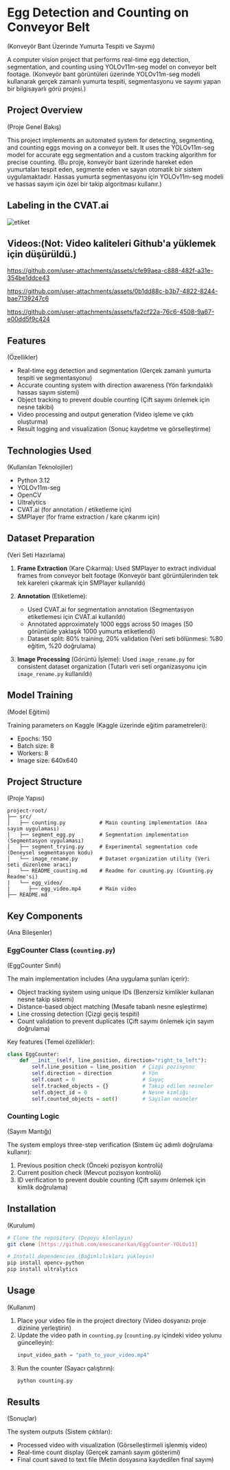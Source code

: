 # Egg Detection and Counting on Conveyor Belt
(Konveyör Bant Üzerinde Yumurta Tespiti ve Sayımı)

A computer vision project that performs real-time egg detection, segmentation, and counting using YOLOv11m-seg model on conveyor belt footage.
(Konveyör bant görüntüleri üzerinde YOLOv11m-seg modeli kullanarak gerçek zamanlı yumurta tespiti, segmentasyonu ve sayımı yapan bir bilgisayarlı görü projesi.)

## Project Overview
(Proje Genel Bakış)

This project implements an automated system for detecting, segmenting, and counting eggs moving on a conveyor belt. It uses the YOLOv11m-seg model for accurate egg segmentation and a custom tracking algorithm for precise counting.
(Bu proje, konveyör bant üzerinde hareket eden yumurtaları tespit eden, segmente eden ve sayan otomatik bir sistem uygulamaktadır. Hassas yumurta segmentasyonu için YOLOv11m-seg modeli ve hassas sayım için özel bir takip algoritması kullanır.)

## Labeling in the CVAT.ai 
![etiket](https://github.com/user-attachments/assets/50135c91-5237-4368-ad0f-0bcad874da67)


## Videos:(Not: Video kaliteleri Github'a yüklemek için düşürüldü.)

https://github.com/user-attachments/assets/cfe99aea-c888-482f-a31e-354be1ddce43 



https://github.com/user-attachments/assets/0b1dd88c-b3b7-4822-8244-bae7139247c6




https://github.com/user-attachments/assets/fa2cf22a-76c6-4508-9a67-e00dd5f9c424



## Features
(Özellikler)

- Real-time egg detection and segmentation (Gerçek zamanlı yumurta tespiti ve segmentasyonu)
- Accurate counting system with direction awareness (Yön farkındalıklı hassas sayım sistemi)
- Object tracking to prevent double counting (Çift sayımı önlemek için nesne takibi)
- Video processing and output generation (Video işleme ve çıktı oluşturma)
- Result logging and visualization (Sonuç kaydetme ve görselleştirme)

## Technologies Used
(Kullanılan Teknolojiler)

- Python 3.12
- YOLOv11m-seg
- OpenCV
- Ultralytics
- CVAT.ai (for annotation / etiketleme için)
- SMPlayer (for frame extraction / kare çıkarımı için)

## Dataset Preparation
(Veri Seti Hazırlama)

1. **Frame Extraction** (Kare Çıkarma): 
   Used SMPlayer to extract individual frames from conveyor belt footage
   (Konveyör bant görüntülerinden tek tek kareleri çıkarmak için SMPlayer kullanıldı)

2. **Annotation** (Etiketleme): 
   - Used CVAT.ai for segmentation annotation (Segmentasyon etiketlemesi için CVAT.ai kullanıldı)
   - Annotated approximately 1000 eggs across 50 images (50 görüntüde yaklaşık 1000 yumurta etiketlendi)
   - Dataset split: 80% training, 20% validation (Veri seti bölünmesi: %80 eğitim, %20 doğrulama)

3. **Image Processing** (Görüntü İşleme): 
   Used `image_rename.py` for consistent dataset organization
   (Tutarlı veri seti organizasyonu için `image_rename.py` kullanıldı)

## Model Training
(Model Eğitimi)

Training parameters on Kaggle (Kaggle üzerinde eğitim parametreleri):
- Epochs: 150 
- Batch size: 8 
- Workers: 8 
- Image size: 640x640 

## Project Structure
(Proje Yapısı)

```
project-root/
├── src/
│   ├── counting.py           # Main counting implementation (Ana sayım uygulaması)
│   ├── segment_egg.py        # Segmentation implementation (Segmentasyon uygulaması)
│   ├── segment_trying.py     # Experimental segmentation code (Deneysel segmentasyon kodu)
│   └── image_rename.py       # Dataset organization utility (Veri seti düzenleme aracı)
|   └── README_counting.md    # Readme for counting.py (Counting.py Readme'si)
|   └── egg_video/
|      ├── egg_video.mp4      # Main video
├── README.md

```

## Key Components
(Ana Bileşenler)

### EggCounter Class (`counting.py`)
(EggCounter Sınıfı)

The main implementation includes (Ana uygulama şunları içerir):
- Object tracking system using unique IDs (Benzersiz kimlikler kullanan nesne takip sistemi)
- Distance-based object matching (Mesafe tabanlı nesne eşleştirme)
- Line crossing detection (Çizgi geçiş tespiti)
- Count validation to prevent duplicates (Çift sayımı önlemek için sayım doğrulama)

Key features (Temel özellikler):
```python
class EggCounter:
    def __init__(self, line_position, direction="right_to_left"):
        self.line_position = line_position  # Çizgi pozisyonu
        self.direction = direction          # Yön
        self.count = 0                      # Sayaç
        self.tracked_objects = {}           # Takip edilen nesneler
        self.object_id = 0                  # Nesne kimliği
        self.counted_objects = set()        # Sayılan nesneler
```

### Counting Logic
(Sayım Mantığı)

The system employs three-step verification (Sistem üç adımlı doğrulama kullanır):
1. Previous position check (Önceki pozisyon kontrolü)
2. Current position check (Mevcut pozisyon kontrolü)
3. ID verification to prevent double counting (Çift sayımı önlemek için kimlik doğrulama)

## Installation
(Kurulum)

```bash
# Clone the repository (Depoyu klonlayın)
git clone [https://github.com/enescanerkan/EggCounter-YOLOv11]

# Install dependencies (Bağımlılıkları yükleyin)
pip install opencv-python
pip install ultralytics
```

## Usage
(Kullanım)

1. Place your video file in the project directory (Video dosyanızı proje dizinine yerleştirin)
2. Update the video path in `counting.py` (`counting.py` içindeki video yolunu güncelleyin):
   ```python
   input_video_path = "path_to_your_video.mp4"
   ```
3. Run the counter (Sayacı çalıştırın):
   ```bash
   python counting.py
   ```

## Results
(Sonuçlar)

The system outputs (Sistem çıktıları):
- Processed video with visualization (Görselleştirmeli işlenmiş video)
- Real-time count display (Gerçek zamanlı sayım gösterimi)
- Final count saved to text file (Metin dosyasına kaydedilen final sayım)

